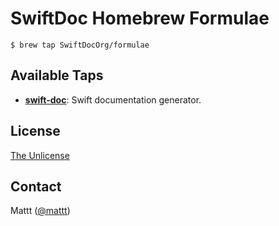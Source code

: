 # SwiftDoc Homebrew Formulae

```terminal
$ brew tap SwiftDocOrg/formulae
```

## Available Taps

- **[swift-doc][swift-doc]**:
  Swift documentation generator.

## License

[The Unlicense](http://unlicense.org)

## Contact

Mattt ([@mattt](https://twitter.com/mattt))

[swift-doc]: https://github.com/SwiftDocOrg/swift-doc

